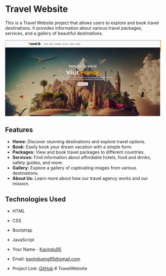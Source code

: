 # Travel Website

This is a Travel Website project that allows users to explore and book travel destinations. It provides information about various travel packages, services, and a gallery of beautiful destinations.

![Project Image](ss/1.png)

## Features

- **Home:** Discover stunning destinations and explore travel options.
- **Book:** Easily book your dream vacation with a simple form.
- **Packages:** View and book travel packages to different countries.
- **Services:** Find information about affordable hotels, food and drinks, safety guides, and more.
- **Gallery:** Explore a gallery of captivating images from various destinations.
- **About Us:** Learn more about how our travel agency works and our mission.


## Technologies Used

- HTML
- CSS
- Bootstrap
- JavaScript





- Your Name - [Kavindu95](https://github.com/Kavindu95)
- Email: kavindueng95@gmail.com
- Project Link: [GitHub](https://kavindu95.github.io/Travel-Tour-Website-Using-HTML-CSS-BOOTSTRAP-5/)
#   T r a v e l W e b s i t e 
 
 
